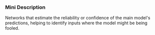 ### Mini Description

Networks that estimate the reliability or confidence of the main model's predictions, helping to identify inputs where the model might be being fooled.

